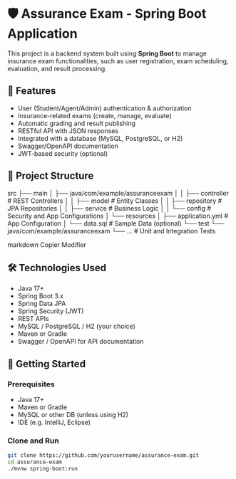 # 🛡️ Assurance Exam - Spring Boot Application

This project is a backend system built using **Spring Boot** to manage insurance exam functionalities, such as user registration, exam scheduling, evaluation, and result processing.

## 📌 Features

- User (Student/Agent/Admin) authentication & authorization
- Insurance-related exams (create, manage, evaluate)
- Automatic grading and result publishing
- RESTful API with JSON responses
- Integrated with a database (MySQL, PostgreSQL, or H2)
- Swagger/OpenAPI documentation
- JWT-based security (optional)

## 📂 Project Structure

src
├── main
│ ├── java/com/example/assuranceexam
│ │ ├── controller # REST Controllers
│ │ ├── model # Entity Classes
│ │ ├── repository # JPA Repositories
│ │ ├── service # Business Logic
│ │ └── config # Security and App Configurations
│ └── resources
│ ├── application.yml # App Configuration
│ └── data.sql # Sample Data (optional)
└── test
└── java/com/example/assuranceexam
└── ... # Unit and Integration Tests

markdown
Copier
Modifier

## 🛠️ Technologies Used

- Java 17+
- Spring Boot 3.x
- Spring Data JPA
- Spring Security (JWT)
- REST APIs
- MySQL / PostgreSQL / H2 (your choice)
- Maven or Gradle
- Swagger / OpenAPI for API documentation

## 🚀 Getting Started

### Prerequisites

- Java 17+
- Maven or Gradle
- MySQL or other DB (unless using H2)
- IDE (e.g. IntelliJ, Eclipse)

### Clone and Run

```bash
git clone https://github.com/yourusername/assurance-exam.git
cd assurance-exam
./mvnw spring-boot:run
